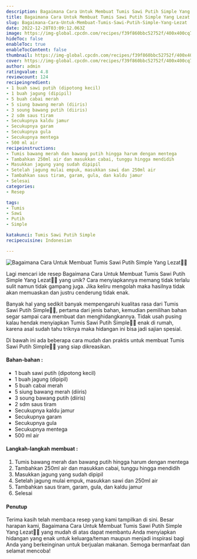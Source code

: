 ```yaml
---
description: Bagaimana Cara Untuk Membuat Tumis Sawi Putih Simple Yang Lezat"
title: Bagaimana Cara Untuk Membuat Tumis Sawi Putih Simple Yang Lezat
slug: Bagaimana-Cara-Untuk-Membuat-Tumis-Sawi-Putih-Simple-Yang-Lezat
date: 2022-12-28T03:09:12.063Z
image: https://img-global.cpcdn.com/recipes/f39f860bbc52752f/400x400cq70/photo.jpg
hideToc: false
enableToc: true
enableTocContent: false
thumbnail: https://img-global.cpcdn.com/recipes/f39f860bbc52752f/400x400cq70/photo.jpg
cover: https://img-global.cpcdn.com/recipes/f39f860bbc52752f/400x400cq70/photo.jpg
author: admin
ratingvalue: 4.8
reviewcount: 124
recipeingredient:
- 1 buah sawi putih (dipotong kecil)
- 1 buah jagung (dipipil)
- 5 buah cabai merah
- 5 siung bawang merah (diiris)
- 3 soung bawang putih (diiris)
- 2 sdm saus tiram
- Secukupnya kaldu jamur
- Secukupnya garam
- Secukupnya gula
- Secukupnya mentega
- 500 ml air
recipeinstructions:
- Tumis bawang merah dan bawang putih hingga harum dengan mentega
- Tambahkan 250ml air dan masukkan cabai, tunggu hingga mendidih
- Masukkan jagung yang sudah dipipil
- Setelah jagung mulai empuk, masukkan sawi dan 250ml air
- Tambahkan saus tiram, garam, gula, dan kaldu jamur
- Selesai
categories:
- Resep

tags:
- Tumis
- Sawi
- Putih
- Simple

katakunci: Tumis Sawi Putih Simple
recipecuisine: Indonesian

---
```


![Bagaimana Cara Untuk Membuat Tumis Sawi Putih Simple Yang Lezat👩‍🍳](https://img-global.cpcdn.com/recipes/f39f860bbc52752f/400x400cq70/photo.jpg)

Lagi mencari ide resep Bagaimana Cara Untuk Membuat Tumis Sawi Putih Simple Yang Lezat👩‍🍳 yang unik? Cara menyiapkannya memang tidak terlalu sulit namun tidak gampang juga. Jika keliru mengolah maka hasilnya tidak akan memuaskan dan justru cenderung tidak enak.

Banyak hal yang sedikit banyak mempengaruhi kualitas rasa dari Tumis Sawi Putih Simple👩‍🍳, pertama dari jenis bahan, kemudian pemilihan bahan segar sampai cara membuat dan menghidangkannya. Tidak usah pusing kalau hendak menyiapkan Tumis Sawi Putih Simple👩‍🍳 enak di rumah, karena asal sudah tahu triknya maka hidangan ini bisa jadi sajian spesial.

Di bawah ini ada beberapa cara mudah dan praktis untuk membuat Tumis Sawi Putih Simple👩‍🍳 yang siap dikreasikan.

<!--inarticleads1-->

#### Bahan-bahan :

- 1 buah sawi putih (dipotong kecil)
- 1 buah jagung (dipipil)
- 5 buah cabai merah
- 5 siung bawang merah (diiris)
- 3 soung bawang putih (diiris)
- 2 sdm saus tiram
- Secukupnya kaldu jamur
- Secukupnya garam
- Secukupnya gula
- Secukupnya mentega
- 500 ml air

<!--inarticleads2-->

#### Langkah-langkah membuat :

1. Tumis bawang merah dan bawang putih hingga harum dengan mentega
1. Tambahkan 250ml air dan masukkan cabai, tunggu hingga mendidih
1. Masukkan jagung yang sudah dipipil
1. Setelah jagung mulai empuk, masukkan sawi dan 250ml air
1. Tambahkan saus tiram, garam, gula, dan kaldu jamur
1. Selesai

#### Penutup

Terima kasih telah membaca resep yang kami tampilkan di sini. Besar harapan kami, Bagaimana Cara Untuk Membuat Tumis Sawi Putih Simple Yang Lezat👩‍🍳 yang mudah di atas dapat membantu Anda menyiapkan hidangan yang enak untuk keluarga/teman maupun menjadi inspirasi bagi Anda yang berkeinginan untuk berjualan makanan. Semoga bermanfaat dan selamat mencoba!